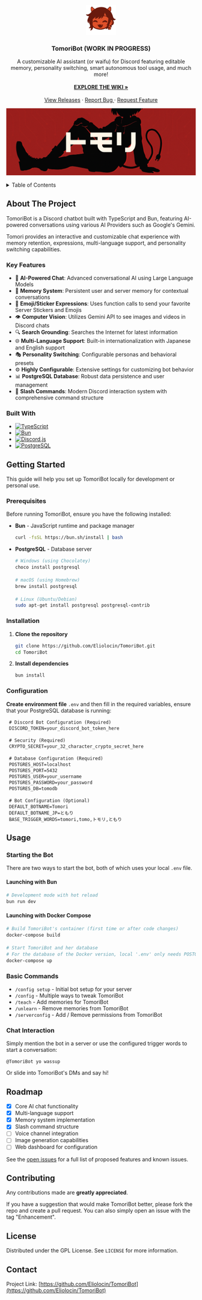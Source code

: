 <!-- PROJECT LOGO -->
<br />
<div align="center">
  <a href="https://github.com/Eliolocin/TomoriBot">
    <img src="img/tomoricon.png" alt="Logo" width="80" height="80">
  </a>

<h3 align="center">TomoriBot (WORK IN PROGRESS)</h3>

  <p align="center">
    A customizable AI assistant (or waifu) for Discord featuring editable memory, personality switching, smart autonomous tool usage, and much more!
      <br />
        <br />
      <a href="https://github.com/Eliolocin/TomoriBot"><strong>EXPLORE THE WIKI »</strong></a>
      <br />
      <br />
      <a href="https://github.com/Eliolocin/TomoriBot/releases">View Releases</a>
      &middot;
      <a href="https://github.com/Eliolocin/TomoriBot/issues/new?labels=bug&template=bug-report---.md">Report Bug </a>
      &middot;
      <a href="https://github.com/Eliolocin/TomoriBot/issues/new?labels=enhancement&template=feature-request---.md"> Request Feature</a>
  </p>
</div>

![TomoriBot Banner](img/tomobanner.png)

<!-- TABLE OF CONTENTS -->
<details>
  <summary>Table of Contents</summary>
  <ol>
    <li>
      <a href="#about-the-project">About The Project</a>
      <ul>
        <li><a href="#built-with">Built With</a></li>
      </ul>
    </li>
    <li>
      <a href="#getting-started">Getting Started</a>
      <ul>
        <li><a href="#prerequisites">Prerequisites</a></li>
        <li><a href="#installation">Installation</a></li>
        <li><a href="#configuration">Configuration</a></li>
      </ul>
    </li>
    <li><a href="#usage">Usage</a></li>
    <li><a href="#roadmap">Roadmap</a></li>
    <li><a href="#contributing">Contributing</a></li>
    <li><a href="#license">License</a></li>
    <li><a href="#contact">Contact</a></li>
  </ol>
</details>

<!-- ABOUT THE PROJECT -->
## About The Project

TomoriBot is a Discord chatbot built with TypeScript and Bun, featuring AI-powered conversations using various AI Providers such as Google's Gemini. 

Tomori provides an interactive and customizable chat experience with memory retention, expressions, multi-language support, and personality switching capabilities.

### Key Features
* 🤖 **AI-Powered Chat**: Advanced conversational AI using Large Language Models
* 🧠 **Memory System**: Persistent user and server memory for contextual conversations
* 🗿 **Emoji/Sticker Expressions**: Uses function calls to send your favorite Server Stickers and Emojis
* 👁️ **Computer Vision**: Utilizes Gemini API to see images and videos in Discord chats
* 🔍 **Search Grounding**: Searches the Internet for latest information
* 🌐 **Multi-Language Support**: Built-in internationalization with Japanese and English support
* 🎭 **Personality Switching**: Configurable personas and behavioral presets
* ⚙️ **Highly Configurable**: Extensive settings for customizing bot behavior
* 📊 **PostgreSQL Database**: Robust data persistence and user management
* 🔧 **Slash Commands**: Modern Discord interaction system with comprehensive command structure

### Built With

* [![TypeScript][TypeScript.js]][TypeScript-url]
* [![Bun][Bun.sh]][Bun-url]
* [![Discord.js][Discord.js]][Discord-url]
* [![PostgreSQL][PostgreSQL.org]][PostgreSQL-url]

<!-- GETTING STARTED -->
## Getting Started

This guide will help you set up TomoriBot locally for development or personal use.

### Prerequisites

Before running TomoriBot, ensure you have the following installed:

* **Bun** - JavaScript runtime and package manager
  ```sh
  curl -fsSL https://bun.sh/install | bash
  ```
* **PostgreSQL** - Database server
  ```sh
  # Windows (using Chocolatey)
  choco install postgresql
  
  # macOS (using Homebrew)
  brew install postgresql
  
  # Linux (Ubuntu/Debian)
  sudo apt-get install postgresql postgresql-contrib
  ```

### Installation

1. **Clone the repository**
   ```sh
   git clone https://github.com/Eliolocin/TomoriBot.git
   cd TomoriBot
   ```

2. **Install dependencies**
   ```sh
   bun install
   ```

### Configuration

**Create environment file** `.env` and then fill in the required variables, ensure that your PostgreSQL database is running:
   ```
    # Discord Bot Configuration (Required)
    DISCORD_TOKEN=your_discord_bot_token_here

    # Security (Required)
    CRYPTO_SECRET=your_32_character_crypto_secret_here

    # Database Configuration (Required)
    POSTGRES_HOST=localhost
    POSTGRES_PORT=5432
    POSTGRES_USER=your_username
    POSTGRES_PASSWORD=your_password
    POSTGRES_DB=tomodb

    # Bot Configuration (Optional)
    DEFAULT_BOTNAME=Tomori
    DEFAULT_BOTNAME_JP=ともり
    BASE_TRIGGER_WORDS=tomori,tomo,トモリ,ともり
   ```


<!-- USAGE EXAMPLES -->
## Usage

### Starting the Bot

There are two ways to start the bot, both of which uses your local `.env` file.

#### Launching with Bun
```sh
# Development mode with hot reload
bun run dev
```

#### Launching with Docker Compose
```sh
# Build TomoriBot's container (first time or after code changes)
docker-compose build

# Start TomoriBot and her database
# For the database of the Docker version, local '.env' only needs POSTGRES_PASSWORD variable
docker-compose up
```

### Basic Commands

- `/config setup` - Initial bot setup for your server
- `/config` - Multiple ways to tweak TomoriBot
- `/teach` - Add memories for TomoriBot
- `/unlearn` - Remove memories from TomoriBot
- `/serverconfig` - Add / Remove permissions from TomoriBot

### Chat Interaction

Simply mention the bot in a server or use the configured trigger words to start a conversation:
```
@TomoriBot yo wassup
```

Or slide into TomoriBot's DMs and say hi!

<!-- ROADMAP -->
## Roadmap

- [x] Core AI chat functionality
- [x] Multi-language support
- [x] Memory system implementation
- [x] Slash command structure
- [ ] Voice channel integration
- [ ] Image generation capabilities
- [ ] Web dashboard for configuration

See the [open issues](https://github.com/Eliolocin/TomoriBot/issues) for a full list of proposed features and known issues.


<!-- CONTRIBUTING -->
## Contributing

Any contributions made  are **greatly appreciated**.

If you have a suggestion that would make TomoriBot better, please fork the repo and create a pull request. You can also simply open an issue with the tag "Enhancement".


<!-- LICENSE -->
## License

Distributed under the GPL License. See `LICENSE` for more information.

<!-- CONTACT -->
## Contact

Project Link: [https://github.com/Eliolocin/TomoriBot](https://github.com/Eliolocin/TomoriBot)


<!-- MARKDOWN LINKS & IMAGES -->
[TypeScript.js]: https://img.shields.io/badge/TypeScript-007ACC?style=for-the-badge&logo=typescript&logoColor=white
[TypeScript-url]: https://www.typescriptlang.org/
[Bun.sh]: https://img.shields.io/badge/Bun-000000?style=for-the-badge&logo=bun&logoColor=white
[Bun-url]: https://bun.sh/
[Discord.js]: https://img.shields.io/badge/Discord.js-5865F2?style=for-the-badge&logo=discord&logoColor=white
[Discord-url]: https://discord.js.org/
[PostgreSQL.org]: https://img.shields.io/badge/PostgreSQL-316192?style=for-the-badge&logo=postgresql&logoColor=white
[PostgreSQL-url]: https://www.postgresql.org/
[Google.ai]: https://img.shields.io/badge/Google%20AI-4285F4?style=for-the-badge&logo=google&logoColor=white
[Google-url]: https://ai.google.dev/
